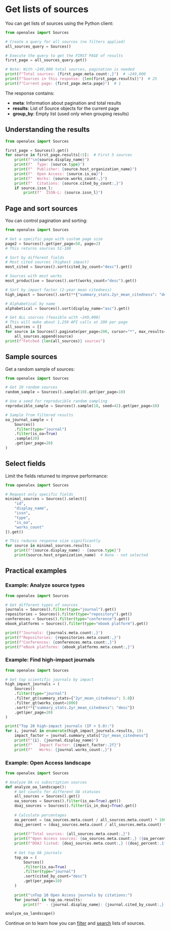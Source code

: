 # Get lists of sources

You can get lists of sources using the Python client:

```python
from openalex import Sources

# Create a query for all sources (no filters applied)
all_sources_query = Sources()

# Execute the query to get the FIRST PAGE of results
first_page = all_sources_query.get()

# Note: With ~249,000 total sources, pagination is needed
print(f"Total sources: {first_page.meta.count:,}")  # ~249,000
print(f"Sources in this response: {len(first_page.results)}")  # 25
print(f"Current page: {first_page.meta.page}")  # 1
```

The response contains:
- **meta**: Information about pagination and total results
- **results**: List of Source objects for the current page
- **group_by**: Empty list (used only when grouping results)

## Understanding the results

```python
from openalex import Sources

first_page = Sources().get()
for source in first_page.results[:5]:  # First 5 sources
    print(f"\n{source.display_name}")
    print(f"  Type: {source.type}")
    print(f"  Publisher: {source.host_organization_name}")
    print(f"  Open Access: {source.is_oa}")
    print(f"  Works: {source.works_count:,}")
    print(f"  Citations: {source.cited_by_count:,}")
    if source.issn_l:
        print(f"  ISSN-L: {source.issn_l}")
```

## Page and sort sources

You can control pagination and sorting:

```python
from openalex import Sources

# Get a specific page with custom page size
page2 = Sources().get(per_page=50, page=2)
# This returns sources 51-100

# Sort by different fields
# Most cited sources (highest impact)
most_cited = Sources().sort(cited_by_count="desc").get()

# Sources with most works
most_productive = Sources().sort(works_count="desc").get()

# Sort by impact factor (2-year mean citedness)
high_impact = Sources().sort(**{"summary_stats.2yr_mean_citedness": "desc"}).get()

# Alphabetical by name
alphabetical = Sources().sort(display_name="asc").get()

# Get ALL sources (feasible with ~249,000)
# This will make about 1,250 API calls at 200 per page
all_sources = []
for source in Sources().paginate(per_page=200, cursor="*", max_results=12000):
    all_sources.append(source)
print(f"Fetched {len(all_sources)} sources")
```

## Sample sources

Get a random sample of sources:

```python
from openalex import Sources

# Get 10 random sources
random_sample = Sources().sample(10).get(per_page=10)

# Use a seed for reproducible random sampling
reproducible_sample = Sources().sample(10, seed=42).get(per_page=10)

# Sample from filtered results
oa_journal_sample = (
    Sources()
    .filter(type="journal")
    .filter(is_oa=True)
    .sample(20)
    .get(per_page=20)
)
```

## Select fields

Limit the fields returned to improve performance:

```python
from openalex import Sources

# Request only specific fields
minimal_sources = Sources().select([
    "id", 
    "display_name",
    "issn",
    "type",
    "is_oa",
    "works_count"
]).get()

# This reduces response size significantly
for source in minimal_sources.results:
    print(f"{source.display_name} - {source.type}")
    print(source.host_organization_name)  # None - not selected
```

## Practical examples

### Example: Analyze source types

```python
from openalex import Sources

# Get different types of sources
journals = Sources().filter(type="journal").get()
repositories = Sources().filter(type="repository").get()
conferences = Sources().filter(type="conference").get()
ebook_platforms = Sources().filter(type="ebook platform").get()

print(f"Journals: {journals.meta.count:,}")
print(f"Repositories: {repositories.meta.count:,}")
print(f"Conferences: {conferences.meta.count:,}")
print(f"eBook platforms: {ebook_platforms.meta.count:,}")
```

### Example: Find high-impact journals

```python
from openalex import Sources

# Get top scientific journals by impact
high_impact_journals = (
    Sources()
    .filter(type="journal")
    .filter_gt(summary_stats={"2yr_mean_citedness": 5.0})
    .filter_gt(works_count=1000)
    .sort(**{"summary_stats.2yr_mean_citedness": "desc"})
    .get(per_page=20)
)

print("Top 20 high-impact journals (IF > 5.0):")
for i, journal in enumerate(high_impact_journals.results, 1):
    impact_factor = journal.summary_stats["2yr_mean_citedness"]
    print(f"{i}. {journal.display_name}")
    print(f"   Impact Factor: {impact_factor:.2f}")
    print(f"   Works: {journal.works_count:,}")
```

### Example: Open Access landscape

```python
from openalex import Sources

# Analyze OA vs subscription sources
def analyze_oa_landscape():
    # Get counts for different OA statuses
    all_sources = Sources().get()
    oa_sources = Sources().filter(is_oa=True).get()
    doaj_sources = Sources().filter(is_in_doaj=True).get()
    
    # Calculate percentages
    oa_percent = (oa_sources.meta.count / all_sources.meta.count) * 100
    doaj_percent = (doaj_sources.meta.count / all_sources.meta.count) * 100
    
    print(f"Total sources: {all_sources.meta.count:,}")
    print(f"Open Access sources: {oa_sources.meta.count:,} ({oa_percent:.1f}%)")
    print(f"DOAJ listed: {doaj_sources.meta.count:,} ({doaj_percent:.1f}%)")
    
    # Get top OA journals
    top_oa = (
        Sources()
        .filter(is_oa=True)
        .filter(type="journal")
        .sort(cited_by_count="desc")
        .get(per_page=10)
    )
    
    print("\nTop 10 Open Access journals by citations:")
    for journal in top_oa.results:
        print(f"  - {journal.display_name}: {journal.cited_by_count:,} citations")

analyze_oa_landscape()
```

Continue on to learn how you can [filter](filter-sources.md) and [search](search-sources.md) lists of sources.
